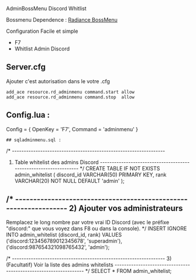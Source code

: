 AdminBossMenu Discord Whitlist

Bossmenu Dependence : [Radiance BossMenu](https://github.com/celesteoffi/Radiance_BossMenu)

Configuration Facile et simple

- F7 
- Whitlist Admin Discord

## Server.cfg

Ajouter c'est autorisation dans le votre .cfg
```
add_ace resource.rd_adminmenu command.start allow
add_ace resource.rd_adminmenu command.stop  allow
```

## Config.lua :

Config = {
    OpenKey = 'F7',
    Command = 'adminmenu'
}
```
## sqladminmenu.sql :
```
/* -----------------------------------------------------------------
   1) Table whitelist des admins Discord
   ----------------------------------------------------------------- */
CREATE TABLE IF NOT EXISTS admin_whitelist (
  discord_id VARCHAR(50) PRIMARY KEY,
  rank       VARCHAR(20) NOT NULL DEFAULT 'admin'
);

/* -----------------------------------------------------------------
   2) Ajouter vos administrateurs
   -----------------------------------------------------------------
   Remplacez le long nombre par votre vrai ID Discord (avec le préfixe
   "discord:" que vous voyez dans F8 ou dans la console).  */
INSERT IGNORE INTO admin_whitelist (discord_id, rank) VALUES
  ('discord:123456789012345678', 'superadmin'),
  ('discord:987654321098765432', 'admin');

/* -----------------------------------------------------------------
   3) (Facultatif) Voir la liste des admins whitelists
   ----------------------------------------------------------------- */
SELECT * FROM admin_whitelist;
```
